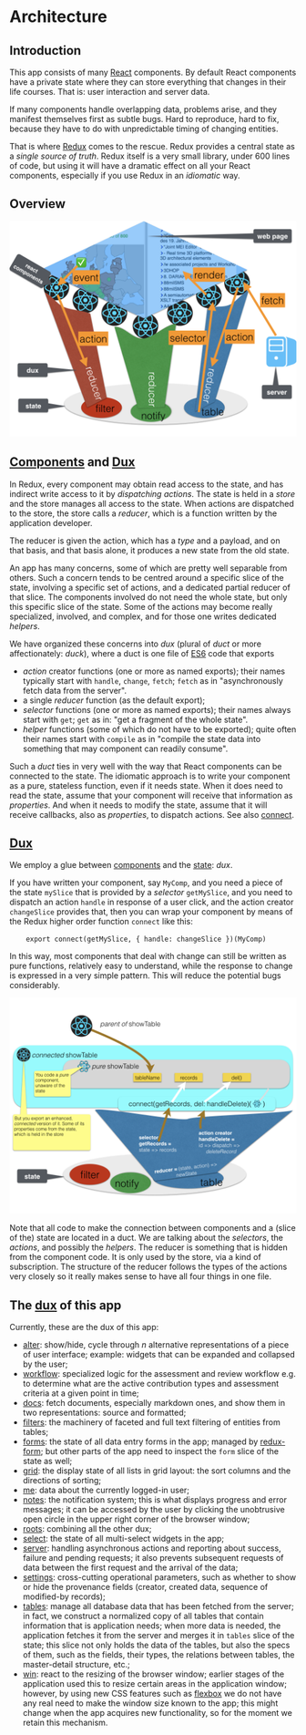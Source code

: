 # Architecture

## Introduction

This app consists of many [React](React) components. By default React components
have a private state where they can store everything that changes in their life
courses. That is: user interaction and server data.

If many components handle overlapping data, problems arise, and they manifest
themselves first as subtle bugs. Hard to reproduce, hard to fix, because they
have to do with unpredictable timing of changing entities.

That is where [Redux](React#redux) comes to the rescue. Redux provides a central
state as a *single source of truth*. Redux itself is a very small library, under
600 lines of code, but using it will have a dramatic effect on all your React
components, especially if you use Redux in an *idiomatic* way.

## Overview

![diag](../design/design.007.png)

## [Components](Components) and [Dux](Dux)

In Redux, every component may obtain read access to the state, and has indirect
write access to it by *dispatching* *actions*. The state is held in a *store*
and the store manages all access to the state. When actions are dispatched to
the store, the store calls a *reducer*, which is a function written by the
application developer.

The reducer is given the action, which has a *type* and a payload, and on that
basis, and that basis alone, it produces a new state from the old state.

An app has many concerns, some of which are pretty well separable from others.
Such a concern tends to be centred around a specific slice of the state,
involving a specific set of actions, and a dedicated partial reducer of that
slice. The components involved do not need the whole state, but only this
specific slice of the state. Some of the actions may become really specialized,
involved, and complex, and for those one writes dedicated *helpers*.

We have organized these concerns into *dux* (plural of *duct* or more
affectionately: *duck*), where a duct is one file of [ES6](ES6) code that
exports

*   *action* creator functions (one or more as named exports); their names
    typically start with `handle`, `change`, `fetch`; `fetch` as in
    "asynchronously fetch data from the server".
*   a single *reducer* function (as the default export);
*   *selector* functions (one or more as named exports); their names always start
    with `get`; `get` as in: "get a fragment of the whole state".
*   *helper* functions (some of which do not have to be exported); quite often
    their names start with `compile` as in "compile the state data into something
    that may component can readily consume".

Such a *duct* ties in very well with the way that React components can be
connected to the state. The idiomatic approach is to write your component as a
pure, stateless function, even if it needs state. When it does need to read the
state, assume that your component will receive that information as *properties*.
And when it needs to modify the state, assume that it will receive callbacks,
also as *properties*, to dispatch actions. See also [connect](React#connect).

## [Dux](Dux)

We employ a glue between [components](Components) and the [state](React#redux):
*dux*.

If you have written your component, say `MyComp`, and you need a piece of the
state `mySlice` that is provided by a *selector* `getMySlice`, and you need to
dispatch an action `handle` in response of a user click, and the action creator
`changeSlice` provides that, then you can wrap your component by means of the
Redux higher order function `connect` like this:

```es6
    export connect(getMySlice, { handle: changeSlice })(MyComp)
```

In this way, most components that deal with change can still be written as pure
functions, relatively easy to understand, while the response to change is
expressed in a very simple pattern. This will reduce the potential bugs
considerably.

![diag](../design/design.008.png)

Note that all code to make the connection between components and a (slice of
the) state are located in a duct. We are talking about the *selectors*, the
*actions*, and possibly the *helpers*. The reducer is something that is hidden
from the component code. It is only used by the store, via a kind of
subscription. The structure of the reducer follows the types of the actions very
closely so it really makes sense to have all four things in one file.

## The [dux](Dux) of this app

Currently, these are the dux of this app:

*   [alter](Dux#alter): show/hide, cycle through *n* alternative representations
    of a piece of user interface; example: widgets that can be expanded and
    collapsed by the user;
*   [workflow](Dux#workflow): specialized logic for the assessment and review
    workflow e.g. to determine what are the active contribution types and
    assessment criteria at a given point in time;
*   [docs](Dux#docs): fetch documents, especially markdown ones, and show them in
    two representations: source and formatted;
*   [filters](Dux#filters): the machinery of faceted and full text filtering of
    entities from tables;
*   [forms](Dux#forms): the state of all data entry forms in the app; managed by
    [redux-form]({{reduxFormBase}}); but other parts of the app need to
    inspect the `form` slice of the state as well;
*   [grid](Dux#grid): the display state of all lists in grid layout: the sort
    columns and the directions of sorting;
*   [me](Dux#me): data about the currently logged-in user;
*   [notes](Dux#notes): the notification system; this is what displays progress
    and error messages; it can be accessed by the user by clicking the unobtrusive
    open circle in the upper right corner of the browser window;
*   [roots](Dux#roots): combining all the other dux;
*   [select](Dux#select): the state of all multi-select widgets in the app;
*   [server](Dux#server): handling asynchronous actions and reporting about
    success, failure and pending requests; it also prevents subsequent requests of
    data between the first request and the arrival of the data;
*   [settings](Dux#settings): cross-cutting operational parameters, such as
    whether to show or hide the provenance fields (creator, created data, sequence
    of modified-by records);
*   [tables](Dux#tables): manage all database data that has been fetched from the
    server; in fact, we construct a normalized copy of all tables that contain
    information that is application needs; when more data is needed, the
    application fetches it from the server and merges it in `tables` slice of the
    state; this slice not only holds the data of the tables, but also the specs of
    them, such as the fields, their types, the relations between tables, the
    master-detail structure, etc.;
*   [win](Dux#win): react to the resizing of the browser window; earlier stages of
    the application used this to resize certain areas in the application window;
    however, by using new CSS features such as [flexbox]({{flexbox}}) we do
    not have any real need to make the window size known to the app; this might
    change when the app acquires new functionality, so for the moment we retain
    this mechanism.
